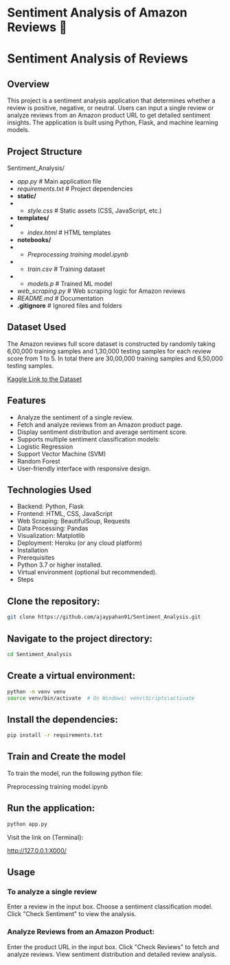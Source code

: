 # Sentiment Analysis of Amazon Reviews 🛒

# Sentiment Analysis of Reviews
## Overview
This project is a sentiment analysis application that determines whether a review is positive, negative, or neutral. Users can input a single review or analyze reviews from an Amazon product URL to get detailed sentiment insights. The application is built using Python, Flask, and machine learning models.



## Project Structure

Sentiment_Analysis/
- *app.py*                                            # Main application file
- *requirements.txt*                                  # Project dependencies
- **static/**
- - *style.css*                                       # Static assets (CSS, JavaScript, etc.)
- **templates/**
- - *index.html*                                      # HTML templates
- **notebooks/**
- - *Preprocessing training model.ipynb*
- - *train.csv*                                       # Training dataset
- - *models.p*                                        # Trained ML model
- *web_scraping.py*                                   # Web scraping logic for Amazon reviews
- *README.md*                                         # Documentation
- **.gitignore**                                      # Ignored files and folders




## Dataset Used

The Amazon reviews full score dataset is constructed by randomly taking 6,00,000 training samples and 1,30,000 testing samples for each review score from 1 to 5. In total there are 30,00,000 training samples and 6,50,000 testing samples.

[Kaggle Link to the Dataset](https://www.kaggle.com/datasets/bittlingmayer/amazonreviews/data)


  

## Features
- Analyze the sentiment of a single review.
- Fetch and analyze reviews from an Amazon product page.
- Display sentiment distribution and average sentiment score.
- Supports multiple sentiment classification models:
- Logistic Regression
- Support Vector Machine (SVM)
- Random Forest
- User-friendly interface with responsive design.


## Technologies Used
- Backend: Python, Flask
- Frontend: HTML, CSS, JavaScript
- Web Scraping: BeautifulSoup, Requests
- Data Processing: Pandas
- Visualization: Matplotlib
- Deployment: Heroku (or any cloud platform)
- Installation
- Prerequisites
- Python 3.7 or higher installed.
- Virtual environment (optional but recommended).
- Steps


## Clone the repository:

```bash
git clone https://github.com/ajaypahan91/Sentiment_Analysis.git
```
## Navigate to the project directory:
```bash
cd Sentiment_Analysis
```

## Create a virtual environment:

```bash
python -m venv venv
source venv/bin/activate  # On Windows: venv\Scripts\activate
```

## Install the dependencies:

```bash
pip install -r requirements.txt
```
## Train and Create the model
To train the model, run the following python file:

Preprocessing training model.ipynb 


## Run the application:
```bash
python app.py
```
Visit the link on {Terminal}: 

http://127.0.0.1:X000/


## Usage

### To analyze a single review
Enter a review in the input box.
Choose a sentiment classification model.
Click "Check Sentiment" to view the analysis.


### Analyze Reviews from an Amazon Product:

Enter the product URL in the input box.
Click "Check Reviews" to fetch and analyze reviews.
View sentiment distribution and detailed review analysis.


